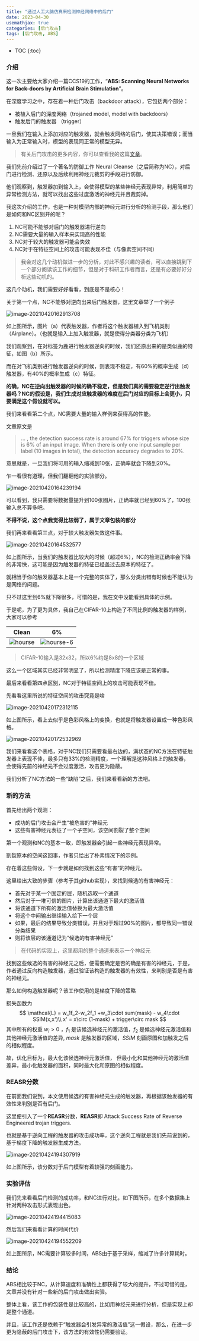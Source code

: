 ```yaml
---
title: "通过人工大脑仿真来检测神经网络中的后门"
date: 2023-04-30
usemathjax: true
categories: [后门攻击]
tags: [后门攻击, ABS] 
---
```


* TOC
{:toc}


### 介绍

这一次主要给大家介绍一篇CCS19的工作，“**ABS: Scanning Neural Networks for Back-doors by Artificial Brain Stimulation**”。



在深度学习之中，存在着一种后门攻击（backdoor attack），它包括两个部分：

- 被植入后门的深度网络（trojaned model, model with backdoors）
- 触发后门的触发器 （trigger）

一旦我们在输入上添加对应的触发器，就会触发网络的后门，使其决策错误；而当输入为正常输入时，模型的表现同正常的模型无异。

> 有关后门攻击的更多内容，你可以查看我的这篇[文章](https://mezereonxp.fun/2023/04/27/backdoor.html)。

我们先前介绍过了一个著名的防御工作 Neural Cleanse（之后简称为NC），对后门进行检测、还原以及后续利用神经元裁剪的手段进行防御。

他们观察到，触发器加到输入上，会使得模型的某些神经元表现异常，利用简单的异常检测方法，就可以找出这些过度激活的神经元并且裁剪掉。

我这次介绍的工作，也是一种对模型内部的神经元进行分析的检测手段，那么他们是如何和NC区别开的呢？

1. NC可能不能够对后门的触发器进行逆向
2. NC需要大量的输入样本来实现高的性能
3. NC对于较大的触发器可能会失效
4. NC对于在特征空间上的攻击可能表现不佳（与像素空间不同）



> 我会对这几个动机做进一步的分析，对此不感兴趣的读者，可以直接跳到下一个部分阅读该工作的细节，但是对于科研工作者而言，还是有必要好好分析这些动机的。

这几个动机，我们需要好好看看，到底是不是核心！

关于第一个点，NC不能够对逆向出来后门触发器，这里文章举了一个例子

![image-20210420162913708](https://mezereon-upic.oss-cn-shanghai.aliyuncs.com/uPic/image-20210420162913708.png)

如上图所示，图片（a）代表触发器，作者将这个触发器植入到飞机类别（Airplane）。（也就是输入上加入触发器，就是使得分类器分类为飞机）

我们观察到，在对标签为鹿进行触发器逆向的时候，我们还原出来的是类似鹿的特征，如图（b）所示。

而在对飞机类别进行触发器逆向的时候，则表现不稳定，有60%的概率生成（d）触发器，有40%的概率生成（c）特征。

**的确，NC在逆向出触发器的时候的确不稳定，但是我们真的需要稳定逆行出触发器吗？NC的假设是，我们生成对应触发器的难度在后门对应的目标上会更小，只要满足这个假设就可以。**



我们来看看第二个点，NC需要大量的输入样例来获得高的性能。

文章原文是

> ... , the detection success rate is around 67% for triggers whose size is 6% of an input image. When there is only one input sample per label (10 images in total), the detection accuracy degrades to 20%.

意思就是，一旦我们将可用的输入缩减到10张，正确率就会下降到20%。

乍一看很有道理，但我们翻翻他的实验部分。

![image-20210420164239194](https://mezereon-upic.oss-cn-shanghai.aliyuncs.com/uPic/image-20210420164239194.png)

可以看到，我只需要将数据量提升到100张图片，正确率就已经到60%了，100张输入总不算多吧。

**不得不说，这个点我觉得比较弱了，属于文章包装的部分**



我们再来看看第三点，对于较大触发器失效这件事。

![image-20210420164532577](https://mezereon-upic.oss-cn-shanghai.aliyuncs.com/uPic/image-20210420164532577.png)

如上图所示，当我们的触发器比较大的时候（超过6%），NC的检测正确率会下降的非常快，这可能是因为触发器的特征已经盖过去原本的特征了。

就相当于你的触发器基本上是一个完整的实体了，那么分类出错有时候也不能认为是网络的问题。

只不过这里到6%就下降很多，可惜的是，我在文中没能看到具体的示例。

于是呢，为了更为具体，我自己在CIFAR-10上构造了不同比例的触发器的样例，大家可以参考

|                                     Clean                                     |                                        6%                                         |
| :---------------------------------------------------------------------------: | :-------------------------------------------------------------------------------: |
| ![hourse](https://mezereon-upic.oss-cn-shanghai.aliyuncs.com/uPic/hourse.png) | ![hourse-6](https://mezereon-upic.oss-cn-shanghai.aliyuncs.com/uPic/hourse-6.png) |

> CIFAR-10输入是32x32，所以6%约是8x8的一个区域

这么一个区域其实已经非常明显了，所以检测精度下降应该是正常的事。



最后来看看第四点区别，NC对于特征空间上的攻击可能表现不佳。

先看看这里所说的特征空间的攻击究竟是啥

![image-20210420172312115](https://mezereon-upic.oss-cn-shanghai.aliyuncs.com/uPic/image-20210420172312115.png)

如上图所示，看上去似乎是色彩风格上的变换，也就是将触发器设置成一种色彩风格。

![image-20210420172532969](https://mezereon-upic.oss-cn-shanghai.aliyuncs.com/uPic/image-20210420172532969.png)

我们来看看这个表格，对于NC我们只需要看最右边的，满状态的NC方法在特征触发器上表现不佳，最多只有33%的检测精度，一个理解是这种风格上的触发器，会使得先前的神经元不会过度激活，攻击更为隐蔽。

我们分析了NC方法的一些“缺陷”之后，我们来看看新的方法吧。

### 新的方法

首先给出两个观测：

- 成功的后门攻击会产生“被危害的”神经元
- 这些有害神经元表征了一个子空间，该空间割裂了整个空间

第一个观测和NC的基本一致，即触发器会引起一些神经元表现异常。

割裂原本的空间这回事，作者只给出了朴素情况下的示例。



存在着这些假设，下一步就是如何找到这些“有害”的神经元。

这里给出大致的步骤（参考于其github实现），来找到候选的有害神经元：

- 首先对于某一个固定的层，随机选取一个通道
- 然后对于一堆可信的图片，计算出该通道下最大的激活值
- 将该通道下所有的激活值替换为最大激活值
- 将这个中间输出继续输入给下一个层
- 如果，最后的结果导致分类错误，并且对于超过90%的图片，都导致同一错误分类结果
- 则将该层的该通道记为“候选的有害神经元”

> 在代码的实现上，这里都用的整个通道来表示一个神经元

找到这些候选的有害的神经元之后，便需要确定是否的确是有害的神经元，于是，作者通过反向构造触发器，通过验证该构造的触发器的有效性，来判别是否是有害的神经元。

那么如何构造触发器呢？该工作使用的是梯度下降的策略

损失函数为
$$
\mathcal{L} = w_1f_2-w_2f_1 +w_3\cdot sum(mask) - w_4\cdot SSIM(x,x')\\
x' = x\circ (1-mask) + trigger\circ mask
$$
其中所有的权重 $w_i > 0$ ，$f_1$ 是该候选神经元的激活值，$f_2$ 是候选神经元激活值和其他神经元激活值的差异, $mask$ 是触发器的区域，$SSIM$ 刻画原图和加触发之后的相似程度。

故，优化目标为，最大化该候选神经元激活值， 但最小化和其他神经元的激活值差异，最小化触发器的面积，同时最大化和原图的相似程度。



### REASR分数

在前面我们说到，本文使用候选的有害神经元生成的触发器，再根据该触发器的有效性来判别是否有后门。

这里便引入了一个**REASR**分数，**REASR**即 Attack Success Rate of Reverse Engineered trojan triggers.

也就是基于逆向工程的触发器的攻击成功率，这个逆向工程就是我们先前说到的，基于梯度下降的触发器生成方法。



![image-20210424194307919](https://mezereon-upic.oss-cn-shanghai.aliyuncs.com/uPic/image-20210424194307919.png)

如上图所示，该分数对于后门模型有着较强的刻画能力。



### 实验评估



我们先来看看后门检测的成功率，和NC进行对比，如下图所示，在多个数据集上针对两种攻击形式表现出色。

![image-20210424194415083](https://mezereon-upic.oss-cn-shanghai.aliyuncs.com/uPic/image-20210424194415083.png)



然后我们来看看计算的时间代价

![image-20210424194552209](https://mezereon-upic.oss-cn-shanghai.aliyuncs.com/uPic/image-20210424194552209.png)

如上图所示，NC需要计算较多时间，ABS由于基于采样，缩减了许多计算耗时。



### 结论

ABS相比较于NC，从计算速度和准确性上都获得了较大的提升，不过可惜的是，文章并没有针对一些新的后门攻击做出实验。

整体上看，该工作的包装性是比较高的，比如用神经元来进行分析，但是实现上却是整个通道。

并且，该工作还是依赖于“触发器会引发异常的激活值”这一假设，那么，在进一步更为隐蔽的后门攻击下，该方法的有效性仍需要验证。